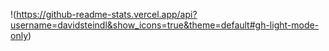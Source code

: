 !(https://github-readme-stats.vercel.app/api?username=davidsteindl&show_icons=true&theme=default#gh-light-mode-only)
